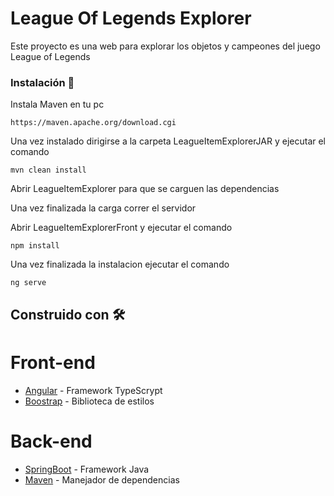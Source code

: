 # League Of Legends Explorer

Este proyecto es una web para explorar los objetos y campeones del juego League of Legends

### Instalación 🔧

Instala Maven en tu pc

```
https://maven.apache.org/download.cgi
```

Una vez instalado dirigirse a la carpeta LeagueItemExplorerJAR y ejecutar el comando

```
mvn clean install
```

Abrir LeagueItemExplorer para que se carguen las dependencias

Una vez finalizada la carga correr el servidor

Abrir LeagueItemExplorerFront y ejecutar el comando

```
npm install
```
Una vez finalizada la instalacion ejecutar el comando

```
ng serve
```

## Construido con 🛠️

  # Front-end
* [Angular](https://angular.io/docs) - Framework TypeScrypt 
* [Boostrap](https://getbootstrap.com/docs/5.3/getting-started/introduction/) - Biblioteca de estilos
 
# Back-end
* [SpringBoot](https://spring.io/projects/spring-boot) - Framework Java 
* [Maven](https://maven.apache.org/) - Manejador de dependencias
